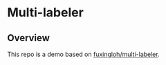 # Multi-labeler

## Overview

This repo is a demo based on [fuxingloh/multi-labeler](https://github.com/fuxingloh/multi-labeler).
